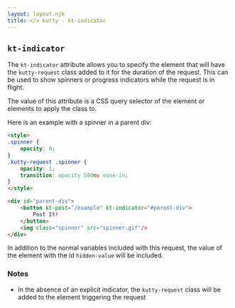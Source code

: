 ```yaml
---
layout: layout.njk
title: </> kutty - kt-indicator
---
```


## `kt-indicator`

The `kt-indicator` attribute allows you to specify the element that will have the `kutty-request` class
added to it for the duration of the request. This can be used to show spinners or progress indicators
while the request is in flight.

The value of this attribute is a CSS query selector of the element or elements to apply the class to.

Here is an example with a spinner in a parent div:

```html
<style>
.spinner {
    opacity: 0;
}
.kutty-request .spinner {
    opacity: 1;
    transition: opacity 500ms ease-in;
}
</style>

<div id="parent-div">
    <button kt-post="/example" kt-indicator="#parent-div">
        Post It!
    </button>
    <img class="spinner" src="spinner.gif"/>
</div>
```

In addition to the normal variables included with this request, the value of the element with the
id `hidden-value` will be included.

### Notes

* In the absence of an explicit indicator, the `kutty-request` class will be added to the element triggering the
  request